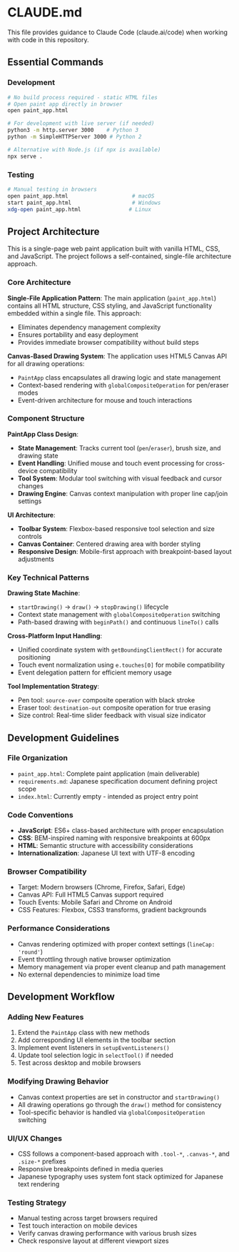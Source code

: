 # CLAUDE.md

This file provides guidance to Claude Code (claude.ai/code) when working with code in this repository.

## Essential Commands

### Development
```bash
# No build process required - static HTML files
# Open paint app directly in browser
open paint_app.html

# For development with live server (if needed)
python3 -m http.server 3000    # Python 3
python -m SimpleHTTPServer 3000 # Python 2

# Alternative with Node.js (if npx is available)
npx serve .
```

### Testing
```bash
# Manual testing in browsers
open paint_app.html                    # macOS
start paint_app.html                   # Windows
xdg-open paint_app.html               # Linux
```

## Project Architecture

This is a single-page web paint application built with vanilla HTML, CSS, and JavaScript. The project follows a self-contained, single-file architecture approach.

### Core Architecture

**Single-File Application Pattern**: The main application (`paint_app.html`) contains all HTML structure, CSS styling, and JavaScript functionality embedded within a single file. This approach:
- Eliminates dependency management complexity
- Ensures portability and easy deployment
- Provides immediate browser compatibility without build steps

**Canvas-Based Drawing System**: The application uses HTML5 Canvas API for all drawing operations:
- `PaintApp` class encapsulates all drawing logic and state management
- Context-based rendering with `globalCompositeOperation` for pen/eraser modes
- Event-driven architecture for mouse and touch interactions

### Component Structure

**PaintApp Class Design**:
- **State Management**: Tracks current tool (`pen`/`eraser`), brush size, and drawing state
- **Event Handling**: Unified mouse and touch event processing for cross-device compatibility
- **Tool System**: Modular tool switching with visual feedback and cursor changes
- **Drawing Engine**: Canvas context manipulation with proper line cap/join settings

**UI Architecture**:
- **Toolbar System**: Flexbox-based responsive tool selection and size controls
- **Canvas Container**: Centered drawing area with border styling
- **Responsive Design**: Mobile-first approach with breakpoint-based layout adjustments

### Key Technical Patterns

**Drawing State Machine**:
- `startDrawing()` → `draw()` → `stopDrawing()` lifecycle
- Context state management with `globalCompositeOperation` switching
- Path-based drawing with `beginPath()` and continuous `lineTo()` calls

**Cross-Platform Input Handling**:
- Unified coordinate system with `getBoundingClientRect()` for accurate positioning
- Touch event normalization using `e.touches[0]` for mobile compatibility
- Event delegation pattern for efficient memory usage

**Tool Implementation Strategy**:
- Pen tool: `source-over` composite operation with black stroke
- Eraser tool: `destination-out` composite operation for true erasing
- Size control: Real-time slider feedback with visual size indicator

## Development Guidelines

### File Organization
- `paint_app.html`: Complete paint application (main deliverable)
- `requirements.md`: Japanese specification document defining project scope
- `index.html`: Currently empty - intended as project entry point

### Code Conventions
- **JavaScript**: ES6+ class-based architecture with proper encapsulation
- **CSS**: BEM-inspired naming with responsive breakpoints at 600px
- **HTML**: Semantic structure with accessibility considerations
- **Internationalization**: Japanese UI text with UTF-8 encoding

### Browser Compatibility
- Target: Modern browsers (Chrome, Firefox, Safari, Edge)
- Canvas API: Full HTML5 Canvas support required
- Touch Events: Mobile Safari and Chrome on Android
- CSS Features: Flexbox, CSS3 transforms, gradient backgrounds

### Performance Considerations
- Canvas rendering optimized with proper context settings (`lineCap: 'round'`)
- Event throttling through native browser optimization
- Memory management via proper event cleanup and path management
- No external dependencies to minimize load time

## Development Workflow

### Adding New Features
1. Extend the `PaintApp` class with new methods
2. Add corresponding UI elements in the toolbar section
3. Implement event listeners in `setupEventListeners()`
4. Update tool selection logic in `selectTool()` if needed
5. Test across desktop and mobile browsers

### Modifying Drawing Behavior
- Canvas context properties are set in constructor and `startDrawing()`
- All drawing operations go through the `draw()` method for consistency
- Tool-specific behavior is handled via `globalCompositeOperation` switching

### UI/UX Changes
- CSS follows a component-based approach with `.tool-*`, `.canvas-*`, and `.size-*` prefixes
- Responsive breakpoints defined in media queries
- Japanese typography uses system font stack optimized for Japanese text rendering

### Testing Strategy
- Manual testing across target browsers required
- Test touch interaction on mobile devices
- Verify canvas drawing performance with various brush sizes
- Check responsive layout at different viewport sizes